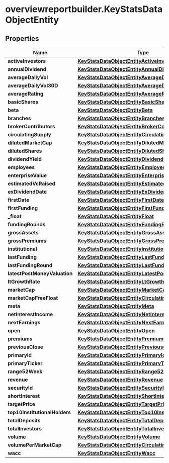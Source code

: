 # overviewreportbuilder.KeyStatsDataObjectEntity

## Properties

Name | Type | Description | Notes
------------ | ------------- | ------------- | -------------
**activeInvestors** | [**KeyStatsDataObjectEntityActiveInvestors**](KeyStatsDataObjectEntityActiveInvestors.md) |  | [optional] 
**annualDividend** | [**KeyStatsDataObjectEntityAnnualDividend**](KeyStatsDataObjectEntityAnnualDividend.md) |  | [optional] 
**averageDailyVol** | [**KeyStatsDataObjectEntityAverageDailyVol**](KeyStatsDataObjectEntityAverageDailyVol.md) |  | [optional] 
**averageDailyVol30D** | [**KeyStatsDataObjectEntityAverageDailyVol30D**](KeyStatsDataObjectEntityAverageDailyVol30D.md) |  | [optional] 
**averageRating** | [**KeyStatsDataObjectEntityAverageRating**](KeyStatsDataObjectEntityAverageRating.md) |  | [optional] 
**basicShares** | [**KeyStatsDataObjectEntityBasicShares**](KeyStatsDataObjectEntityBasicShares.md) |  | [optional] 
**beta** | [**KeyStatsDataObjectEntityBeta**](KeyStatsDataObjectEntityBeta.md) |  | [optional] 
**branches** | [**KeyStatsDataObjectEntityBranches**](KeyStatsDataObjectEntityBranches.md) |  | [optional] 
**brokerContributors** | [**KeyStatsDataObjectEntityBrokerContributors**](KeyStatsDataObjectEntityBrokerContributors.md) |  | [optional] 
**circulatingSupply** | [**KeyStatsDataObjectEntityCirculatingSupply**](KeyStatsDataObjectEntityCirculatingSupply.md) |  | [optional] 
**dilutedMarketCap** | [**KeyStatsDataObjectEntityDilutedMarketCap**](KeyStatsDataObjectEntityDilutedMarketCap.md) |  | [optional] 
**dilutedShares** | [**KeyStatsDataObjectEntityDilutedShares**](KeyStatsDataObjectEntityDilutedShares.md) |  | [optional] 
**dividendYield** | [**KeyStatsDataObjectEntityDividendYield**](KeyStatsDataObjectEntityDividendYield.md) |  | [optional] 
**employees** | [**KeyStatsDataObjectEntityEmployees**](KeyStatsDataObjectEntityEmployees.md) |  | [optional] 
**enterpriseValue** | [**KeyStatsDataObjectEntityEnterpriseValue**](KeyStatsDataObjectEntityEnterpriseValue.md) |  | [optional] 
**estimatedVcRaised** | [**KeyStatsDataObjectEntityEstimatedVcRaised**](KeyStatsDataObjectEntityEstimatedVcRaised.md) |  | [optional] 
**exDividendDate** | [**KeyStatsDataObjectEntityExDividendDate**](KeyStatsDataObjectEntityExDividendDate.md) |  | [optional] 
**firstDate** | [**KeyStatsDataObjectEntityFirstDate**](KeyStatsDataObjectEntityFirstDate.md) |  | [optional] 
**firstFunding** | [**KeyStatsDataObjectEntityFirstFunding**](KeyStatsDataObjectEntityFirstFunding.md) |  | [optional] 
**_float** | [**KeyStatsDataObjectEntityFloat**](KeyStatsDataObjectEntityFloat.md) |  | [optional] 
**fundingRounds** | [**KeyStatsDataObjectEntityFundingRounds**](KeyStatsDataObjectEntityFundingRounds.md) |  | [optional] 
**grossAssets** | [**KeyStatsDataObjectEntityGrossAssets**](KeyStatsDataObjectEntityGrossAssets.md) |  | [optional] 
**grossPremiums** | [**KeyStatsDataObjectEntityGrossPremiums**](KeyStatsDataObjectEntityGrossPremiums.md) |  | [optional] 
**institutional** | [**KeyStatsDataObjectEntityInstitutional**](KeyStatsDataObjectEntityInstitutional.md) |  | [optional] 
**lastFunding** | [**KeyStatsDataObjectEntityLastFunding**](KeyStatsDataObjectEntityLastFunding.md) |  | [optional] 
**lastFundingRound** | [**KeyStatsDataObjectEntityLastFundingRound**](KeyStatsDataObjectEntityLastFundingRound.md) |  | [optional] 
**latestPostMoneyValuation** | [**KeyStatsDataObjectEntityLatestPostMoneyValuation**](KeyStatsDataObjectEntityLatestPostMoneyValuation.md) |  | [optional] 
**ltGrowthRate** | [**KeyStatsDataObjectEntityLtGrowthRate**](KeyStatsDataObjectEntityLtGrowthRate.md) |  | [optional] 
**marketCap** | [**KeyStatsDataObjectEntityMarketCap**](KeyStatsDataObjectEntityMarketCap.md) |  | [optional] 
**marketCapFreeFloat** | [**KeyStatsDataObjectEntityCirculatingSupply**](KeyStatsDataObjectEntityCirculatingSupply.md) |  | [optional] 
**meta** | [**KeyStatsDataObjectEntityMeta**](KeyStatsDataObjectEntityMeta.md) |  | [optional] 
**netInterestIncome** | [**KeyStatsDataObjectEntityNetInterestIncome**](KeyStatsDataObjectEntityNetInterestIncome.md) |  | [optional] 
**nextEarnings** | [**KeyStatsDataObjectEntityNextEarnings**](KeyStatsDataObjectEntityNextEarnings.md) |  | [optional] 
**open** | [**KeyStatsDataObjectEntityOpen**](KeyStatsDataObjectEntityOpen.md) |  | [optional] 
**premiums** | [**KeyStatsDataObjectEntityPremiums**](KeyStatsDataObjectEntityPremiums.md) |  | [optional] 
**previousClose** | [**KeyStatsDataObjectEntityPreviousClose**](KeyStatsDataObjectEntityPreviousClose.md) |  | [optional] 
**primaryId** | [**KeyStatsDataObjectEntityPrimaryId**](KeyStatsDataObjectEntityPrimaryId.md) |  | [optional] 
**primaryTicker** | [**KeyStatsDataObjectEntityPrimaryTicker**](KeyStatsDataObjectEntityPrimaryTicker.md) |  | [optional] 
**range52Week** | [**KeyStatsDataObjectEntityRange52Week**](KeyStatsDataObjectEntityRange52Week.md) |  | [optional] 
**revenue** | [**KeyStatsDataObjectEntityRevenue**](KeyStatsDataObjectEntityRevenue.md) |  | [optional] 
**securityId** | [**KeyStatsDataObjectEntitySecurityId**](KeyStatsDataObjectEntitySecurityId.md) |  | [optional] 
**shortInterest** | [**KeyStatsDataObjectEntityShortInterest**](KeyStatsDataObjectEntityShortInterest.md) |  | [optional] 
**targetPrice** | [**KeyStatsDataObjectEntityTargetPrice**](KeyStatsDataObjectEntityTargetPrice.md) |  | [optional] 
**top10InstitutionalHolders** | [**KeyStatsDataObjectEntityTop10InstitutionalHolders**](KeyStatsDataObjectEntityTop10InstitutionalHolders.md) |  | [optional] 
**totalDeposits** | [**KeyStatsDataObjectEntityTotalDeposits**](KeyStatsDataObjectEntityTotalDeposits.md) |  | [optional] 
**totalInvestors** | [**KeyStatsDataObjectEntityTotalInvestors**](KeyStatsDataObjectEntityTotalInvestors.md) |  | [optional] 
**volume** | [**KeyStatsDataObjectEntityVolume**](KeyStatsDataObjectEntityVolume.md) |  | [optional] 
**volumePerMarketCap** | [**KeyStatsDataObjectEntityCirculatingSupply**](KeyStatsDataObjectEntityCirculatingSupply.md) |  | [optional] 
**wacc** | [**KeyStatsDataObjectEntityWacc**](KeyStatsDataObjectEntityWacc.md) |  | [optional] 


